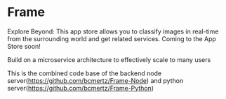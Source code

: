 # Frame

Explore Beyond: This app store allows you to classify images in real-time from the surrounding world and get related services. Coming to the App Store soon!

Build on a microservice architecture to effectively scale to many users

This is the combined code base of the backend node server(https://github.com/bcmertz/Frame-Node) and python server(https://github.com/bcmertz/Frame-Python)
